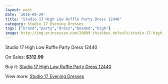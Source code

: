 ```yaml
---
layout: post
date: '2016-09-29'
title: "Studio 17 High Low Ruffle Party Dress 12440"
category: Studio 17 Evening Dresses
tags: ["brand","party","dress","beaded","high"]
image: http://img.princessan.com/29609-thickbox_default/studio-17-high-low-ruffle-party-dress-12440.jpg
---
```

Studio 17 High Low Ruffle Party Dress 12440

On Sales: **$312.99**
<a href="https://www.princessan.com/en/13535-studio-17-high-low-ruffle-party-dress-12440.html"><amp-img layout="responsive" width="600" height="600" src="//img.princessan.com/29609-thickbox_default/studio-17-high-low-ruffle-party-dress-12440.jpg" alt="Studio 17 High Low Ruffle Party Dress 12440 0" /></a>

Buy it: [Studio 17 High Low Ruffle Party Dress 12440](https://www.princessan.com/en/13535-studio-17-high-low-ruffle-party-dress-12440.html "Studio 17 High Low Ruffle Party Dress 12440")

View more: [Studio 17 Evening Dresses](https://www.princessan.com/en/99- "Studio 17 Evening Dresses")